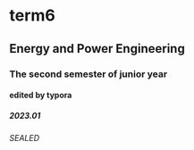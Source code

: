 # term6

## Energy and Power Engineering

### The second semester of junior year

#### edited by typora

##### 2023.01

###### SEALED
